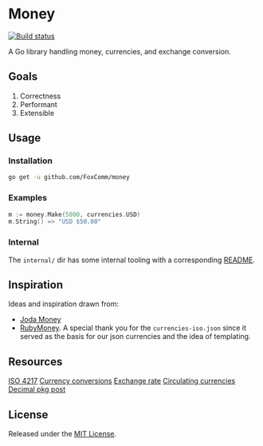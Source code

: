 # Money

[![Build status](https://badge.buildkite.com/4adcfafd46e900e1c20a92112ff00b84cee1bad3b4b55a3672.svg)](https://buildkite.com/foxcommerce/money)

A Go library handling money, currencies, and exchange conversion.

## Goals

1. Correctness
2. Performant
3. Extensible

## Usage

### Installation

```bash
go get -u github.com/FoxComm/money
```

### Examples

```go
m := money.Make(5000, currencies.USD)
m.String() => "USD $50.00"
```

### Internal

The `internal/` dir has some internal tooling with a corresponding
[README](internal/README.md).

## Inspiration

Ideas and inspiration drawn from:

* [Joda Money](http://www.joda.org/joda-money/)
* [RubyMoney](https://github.com/RubyMoney/money). A special thank you
  for the `currencies-iso.json` since it served as the basis for our
  json currencies and the idea of templating.

## Resources

[ISO 4217](http://en.wikipedia.org/wiki/ISO_4217)
[Currency conversions](http://www.yacoset.com/how-to-handle-currency-conversions)
[Exchange rate](http://en.wikipedia.org/wiki/Exchange_rate)
[Circulating currencies](http://en.wikipedia.org/wiki/List_of_circulating_currencies)
[Decimal pkg post](http://engineering.shopspring.com/2015/03/03/decimal/)

## License

Released under the [MIT License](License).
